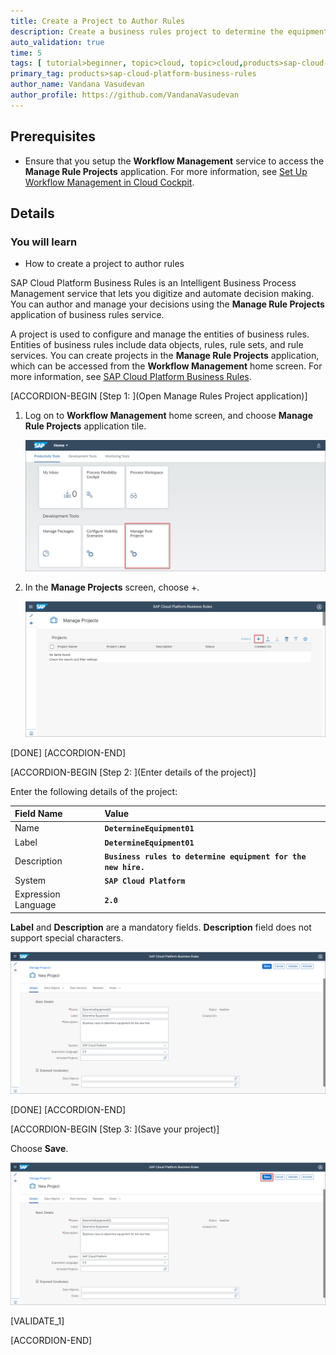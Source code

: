 ```yaml
---
title: Create a Project to Author Rules
description: Create a business rules project to determine the equipment for a new employee based on employee details.
auto_validation: true
time: 5
tags: [ tutorial>beginner, topic>cloud, topic>cloud,products>sap-cloud-platform,products>sap-cloud-platform-for-the-cloud-foundry-environment]
primary_tag: products>sap-cloud-platform-business-rules
author_name: Vandana Vasudevan
author_profile: https://github.com/VandanaVasudevan
---
```

## Prerequisites
 - Ensure that you setup the **Workflow Management** service to access the **Manage Rule Projects** application. For more information, see [Set Up Workflow Management in Cloud Cockpit](https://developers.sap.com/tutorials/cp-starter-ibpm-employeeonboarding-1-setup.html).

## Details
### You will learn
  - How to create a project to author rules

SAP Cloud Platform Business Rules is an Intelligent Business Process Management service that lets you digitize and automate decision making. You can author and manage your decisions using the **Manage Rule Projects** application of business rules service.

A project is used to configure and manage the entities of business rules. Entities of business rules include data objects, rules, rule sets, and rule services. You can create projects in the **Manage Rule Projects** application, which can be accessed from the **Workflow Management** home screen. For more information, see [SAP Cloud Platform Business Rules](https://help.sap.com/viewer/product/BUSINESS_RULES/Cloud/en-US).

[ACCORDION-BEGIN [Step 1: ](Open Manage Rules Project application)]

1. Log on to **Workflow Management** home screen, and choose **Manage Rule Projects** application tile.

    ![Workflow Management Home Screen](workflow_management_hs.png)

2. In the **Manage Projects** screen, choose +.

    ![Manage Rule Project Application](create_project0.png)

[DONE]
[ACCORDION-END]

[ACCORDION-BEGIN [Step 2: ](Enter details of the project)]

Enter the following details of the project:

|  Field Name     | Value
|  :------------- | :-------------
|  Name           | **`DetermineEquipment01`**
|  Label           | **`DetermineEquipment01`**
|  Description    | **`Business rules to determine equipment for the new hire.`**
|  System            | **`SAP Cloud Platform`**
|  Expression Language    | **`2.0`**

**Label** and **Description** are a mandatory fields. **Description** field does not support special characters.

![Project Details](create_project1.png)

[DONE]
[ACCORDION-END]

[ACCORDION-BEGIN [Step 3: ](Save your project)]

Choose **Save**.

![Save the project](create_project2.png)

[VALIDATE_1]

[ACCORDION-END]
